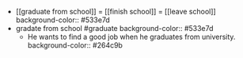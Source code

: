 - [[graduate from school]] = [[finish school]] = [[leave school]]
  background-color:: #533e7d
- gradate from school #graduate
  background-color:: #533e7d
	- He wants to find a good job when he graduates from university.
	  background-color:: #264c9b